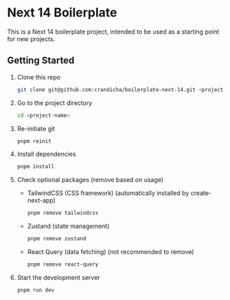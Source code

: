 # Next 14 Boilerplate

This is a Next 14 boilerplate project, intended to be used as a starting point for new projects.

## Getting Started

1. Clone this repo

   ```bash
   git clone git@github.com:crandicha/boilerplate-next-14.git <project-name>
   ```

2. Go to the project directory

   ```bash
   cd <project-name>
   ```

3. Re-initiate git

   ```bash
   pnpm reinit
   ```

4. Install dependencies

   ```bash
   pnpm install
   ```

5. Check optional packages (remove based on usage)

   - TailwindCSS (CSS framework) (automatically installed by create-next-app)

     ```bash
     pnpm remove tailwindcss
     ```

   - Zustand (state management)

     ```bash
     pnpm remove zustand
     ```

   - React Query (data fetching) (not recommended to remove)

     ```bash
     pnpm remove react-query
     ```

6. Start the development server

   ```bash
   pnpm run dev
   ```
